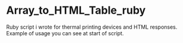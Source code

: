 # Array_to_HTML_Table_ruby
Ruby script i wrote for thermal printing devices and HTML responses.
Example of usage you can see at start of script.
